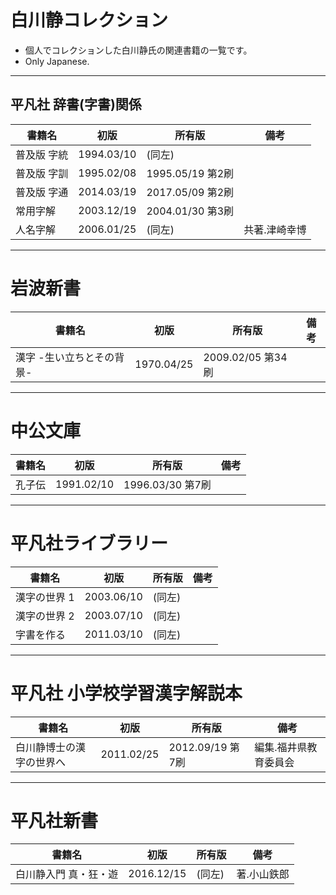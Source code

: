 # 白川静コレクション
* 個人でコレクションした白川静氏の関連書籍の一覧です。
* Only Japanese.
---
## 平凡社 辞書(字書)関係
|書籍名|初版|所有版|備考|
|---|---|---|---|
|普及版 字統|1994.03/10|(同左)||
|普及版 字訓|1995.02/08|1995.05/19 第2刷||
|普及版 字通|2014.03/19|2017.05/09 第2刷||
|常用字解|2003.12/19|2004.01/30 第3刷||
|人名字解|2006.01/25|(同左)|共著.津崎幸博|
---
# 岩波新書
|書籍名|初版|所有版|備考|
|---|---|---|---|
|漢字 -生い立ちとその背景-|1970.04/25|2009.02/05 第34刷||
---
# 中公文庫
|書籍名|初版|所有版|備考|
|---|---|---|---|
|孔子伝|1991.02/10|1996.03/30 第7刷||
---
# 平凡社ライブラリー
|書籍名|初版|所有版|備考|
|---|---|---|---|
|漢字の世界 1|2003.06/10|(同左)||
|漢字の世界 2|2003.07/10|(同左)||
|字書を作る|2011.03/10|(同左)||
---
# 平凡社 小学校学習漢字解説本
|書籍名|初版|所有版|備考|
|---|---|---|---|
|白川静博士の漢字の世界へ|2011.02/25|2012.09/19 第7刷|編集.福井県教育委員会|
---
# 平凡社新書
|書籍名|初版|所有版|備考|
|---|---|---|---|
|白川静入門 真・狂・遊|2016.12/15|(同左)|著.小山鉄郎|